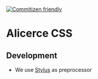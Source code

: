 [![Commitizen friendly](https://img.shields.io/badge/commitizen-friendly-brightgreen.svg)](http://commitizen.github.io/cz-cli/)

# Alicerce CSS

## Development

- We use [Stylus][1] as preprocessor

[1]: http://stylus-lang.com/
